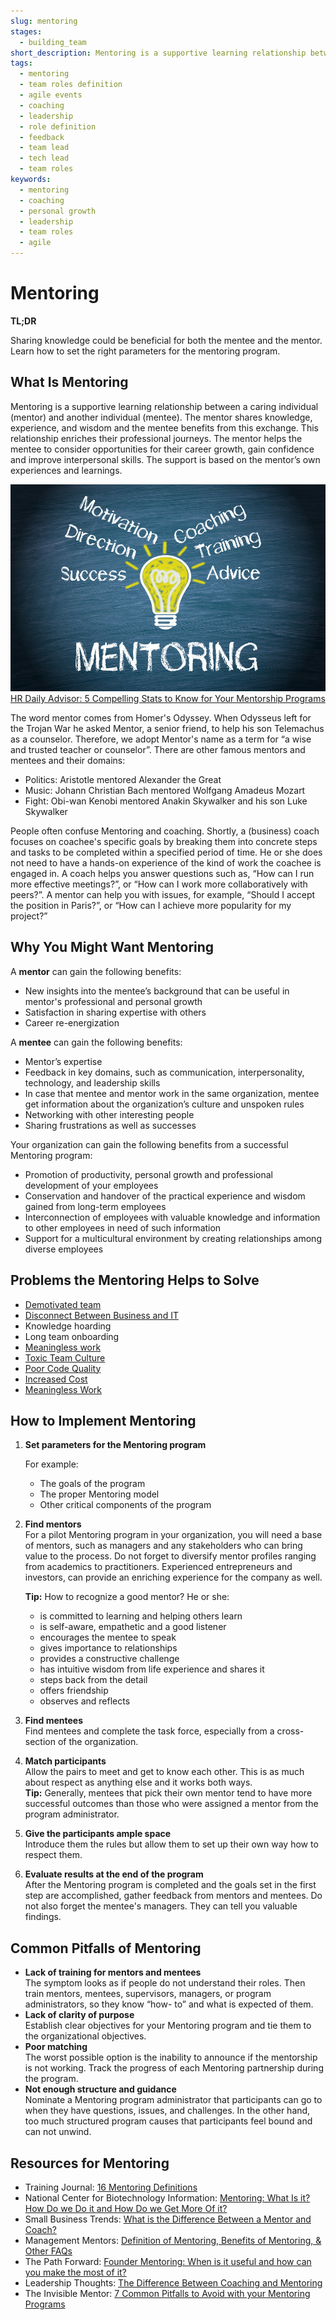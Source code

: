 ```yaml
---
slug: mentoring
stages:
  - building_team
short_description: Mentoring is a supportive learning relationship between a mentor who shares knowledge, experience, and wisdom and mentee who is ready and willing to benefit from this exchange, to enrich their professional journey.
tags:
  - mentoring
  - team roles definition
  - agile events
  - coaching
  - leadership
  - role definition
  - feedback
  - team lead
  - tech lead
  - team roles
keywords:
  - mentoring
  - coaching
  - personal growth
  - leadership
  - team roles
  - agile
---
```


# Mentoring

**TL;DR**

Sharing knowledge could be beneficial for both the mentee and the mentor. Learn how to set the right parameters for the mentoring program.

## What Is Mentoring

Mentoring is a supportive learning relationship between a caring individual (mentor) and another individual (mentee). The mentor shares knowledge, experience, and wisdom and the mentee benefits from this exchange. This relationship enriches their professional journeys. The mentor helps the mentee to consider opportunities for their career growth, gain confidence and improve interpersonal skills. The support is based on the mentor’s own experiences and learnings.

![Mentoring](/files/mentoring.jpg)
[HR Daily Advisor: 5 Compelling Stats to Know for Your Mentorship Programs](https://hrdailyadvisor.blr.com/2019/06/10/5-compelling-stats-to-know-for-your-mentorship-programs/)

The word mentor comes from Homer's Odyssey. When Odysseus left for the Trojan War he asked Mentor, a senior friend, to help his son Telemachus as a counselor. Therefore, we adopt Mentor's name as a term for “a wise and trusted teacher or counselor”. There are other famous mentors and mentees and their domains:

- Politics: Aristotle mentored Alexander the Great
- Music: Johann Christian Bach mentored Wolfgang Amadeus Mozart
- Fight: Obi-wan Kenobi mentored Anakin Skywalker and his son Luke Skywalker

People often confuse Mentoring and coaching. Shortly, a (business) coach focuses on coachee's specific goals by breaking them into concrete steps and tasks to be completed within a specified period of time. He or she does not need to have a hands-on experience of the kind of work the coachee is engaged in. A coach helps you answer questions such as, “How can I run more effective meetings?”, or “How can I work more collaboratively with peers?”. A mentor can help you with issues, for example, “Should I accept the position in Paris?”, or “How can I achieve more popularity for my project?”

## Why You Might Want Mentoring

A **mentor** can gain the following benefits:

- New insights into the mentee’s background that can be useful in mentor's professional and personal growth
- Satisfaction in sharing expertise with others
- Career re-energization

A **mentee** can gain the following benefits:

- Mentor’s expertise
- Feedback in key domains, such as communication, interpersonality, technology, and leadership skills
- In case that mentee and mentor work in the same organization, mentee get information about the organization’s culture and unspoken rules
- Networking with other interesting people
- Sharing frustrations as well as successes

Your organization can gain the following benefits from a successful Mentoring program:

- Promotion of productivity, personal growth and professional development of your employees
- Conservation and handover of the practical experience and wisdom gained from long-term employees
- Interconnection of employees with valuable knowledge and information to other employees in need of such information
- Support for a multicultural environment by creating relationships among diverse employees

## Problems the Mentoring Helps to Solve

- [Demotivated team](/problems/demotivated-team)
- [Disconnect Between Business and IT](/problems/disconnect-between-business-and-it)
- Knowledge hoarding
- Long team onboarding
- [Meaningless work](/problems/meaningless-work)
- [Toxic Team Culture](/problems/toxic-team-culture)
- [Poor Code Quality](/problems/poor-code-quality)
- [Increased Cost](/problems/increased-cost)
- [Meaningless Work](/problems/meaningless-work)

## How to Implement Mentoring

1. **Set parameters for the Mentoring program**

   For example:

   - The goals of the program
   - The proper Mentoring model
   - Other critical components of the program

2. **Find mentors**  
    For a pilot Mentoring program in your organization, you will need a base of mentors, such as managers and any stakeholders who can bring value to the process. Do not forget to diversify mentor profiles ranging from academics to practitioners. Experienced entrepreneurs and investors, can provide an enriching experience for the company as well.

   **Tip:** How to recognize a good mentor? He or she:

   - is committed to learning and helping others learn
   - is self-aware, empathetic and a good listener
   - encourages the mentee to speak
   - gives importance to relationships
   - provides a constructive challenge
   - has intuitive wisdom from life experience and shares it
   - steps back from the detail
   - offers friendship
   - observes and reflects

3. **Find mentees**  
   Find mentees and complete the task force, especially from a cross-section of the organization.
4. **Match participants**  
   Allow the pairs to meet and get to know each other. This is as much about respect as anything else and it works both ways.  
   **Tip:** Generally, mentees that pick their own mentor tend to have more successful outcomes than those who were assigned a mentor from the program administrator.
5. **Give the participants ample space**  
   Introduce them the rules but allow them to set up their own way how to respect them.
6. **Evaluate results at the end of the program**  
   After the Mentoring program is completed and the goals set in the first step are accomplished, gather feedback from mentors and mentees. Do not also forget the mentee's managers. They can tell you valuable findings.

## Common Pitfalls of Mentoring

- **Lack of training for mentors and mentees**  
   The symptom looks as if people do not understand their roles. Then train mentors, mentees, supervisors, managers, or program administrators, so they know “how- to” and what is expected of them.
- **Lack of clarity of purpose**  
   Establish clear objectives for your Mentoring program and tie them to the organizational objectives.
- **Poor matching**  
   The worst possible option is the inability to announce if the mentorship is not working. Track the progress of each Mentoring partnership during the program.
- **Not enough structure and guidance**  
   Nominate a Mentoring program administrator that participants can go to when they have questions, issues, and challenges. In the other hand, too much structured program causes that participants feel bound and can not unwind.

## Resources for Mentoring

- Training Journal: [16 Mentoring Definitions](https://www.trainingjournal.com/blog/16-mentoring-definitions)
- National Center for Biotechnology Information: [Mentoring: What Is it? How Do we Do it and How Do we Get More Of it?](https://www.ncbi.nlm.nih.gov/pmc/articles/PMC2875765/)
- Small Business Trends: [What is the Difference Between a Mentor and Coach?](https://smallbiztrends.com/2016/02/difference-mentor-coach.html)
- Management Mentors: [Definition of Mentoring, Benefits of Mentoring, & Other FAQs](https://www.management-mentors.com/resources/corporate-mentoring-programs-resources-faqs#Q10)
- The Path Forward: [Founder Mentoring: When is it useful and how can you make the most of it?](https://thepathforward.io/founder-mentoring/)
- Leadership Thoughts: [The Difference Between Coaching and Mentoring](https://www.leadershipthoughts.com/difference-between-coaching-and-mentoring/)
- The Invisible Mentor: [7 Common Pitfalls to Avoid with your Mentoring Programs](https://theinvisiblementor.com/7-common-pitfalls-to-avoid-with-your-mentoring-programs/)
